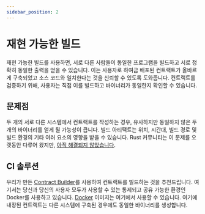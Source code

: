 ```yaml
---
sidebar_position: 2
---
```


# 재현 가능한 빌드
재현 가능한 빌드를 사용하면, 서로 다른 사람들이 동일한 프로그램을 빌드하고 서로 정확히 동일한 출력을 얻을 수 있습니다. 이는 사용자로 하여금 배포된 컨트랙트가 올바르게 구축되었고 소스 코드와 일치한다는 것을 신뢰할 수 있도록 도와줍니다. 컨트랙트를 검증하기 위해, 사용자는 직접 이를 빌드하고 바이너리가 동일한지 확인할 수 있습니다.

## 문제점
두 개의 서로 다른 시스템에서 컨트랙트를 작성하는 경우, 유사하지만 동일하지 않은 두 개의 바이너리를 얻게 될 가능성이 큽니다. 빌드 아티팩트는 위치, 시간대, 빌드 경로 및 빌드 환경의 기타 여러 요소의 영향을 받을 수 있습니다. Rust 커뮤니티는 이 문제를 오랫동안 다루어 왔지만, [아직 해결되지 않았습니다](https://github.com/rust-lang/rust/labels/A-reproducibility).

## CI 솔루션
우리가 만든 [Contract Builder](https://github.com/near/near-sdk-rs/tree/master/contract-builder)를 사용하여 컨트랙트를 빌드하는 것을 추천드립니다. 여기서는 당신과 당신의 사용자 모두가 사용할 수 있는 통제되고 공유 가능한 환경인 Docker를 사용하고 있습니다. [Docker](https://hub.docker.com/r/nearprotocol/contract-builder) 이미지는 여기에서 사용할 수 있습니다. 여기에 내장된 컨트랙트는 다른 시스템에 구축된 경우에도 동일한 바이너리를 생성합니다.